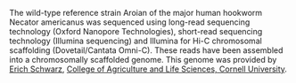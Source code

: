 
The wild-type reference strain Aroian of the major human hookworm Necator americanus was sequenced using long-read sequencing technology (Oxford Nanopore Technologies), short-read sequencing technology 
(Illumina sequencing) and Illumina for Hi-C chromosomal scaffolding (Dovetail/Cantata Omni-C). These reads have been assembled into a chromosomally scaffolded genome. This genome was provided by [Erich Schwarz](https://cals.cornell.edu/erich-schwarz), [College of Agriculture and Life Sciences, Cornell University](https://cals.cornell.edu/).
